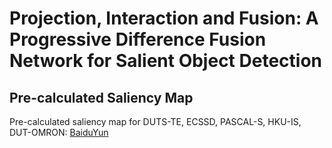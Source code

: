 # Projection, Interaction and Fusion: A Progressive Difference Fusion Network for Salient Object Detection
## Pre-calculated Saliency Map
Pre-calculated saliency map for DUTS-TE, ECSSD, PASCAL-S, HKU-IS, DUT-OMRON: [BaiduYun](https://pan.baidu.com/s/1vd2wBGqy0h19fAPdzFKBzA?pwd=fken)